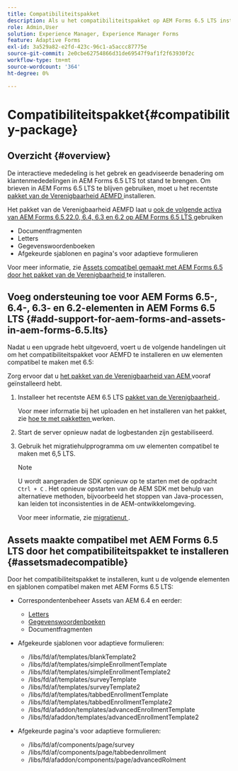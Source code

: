 ```yaml
---
title: Compatibiliteitspakket
description: Als u het compatibiliteitspakket op AEM Forms 6.5 LTS installeert, kunt u de Correspondentenbeheermiddelen van AEM Forms 6.5 en eerdere versies en afgekeurde adaptieve formuliersjablonen en pagina's gebruiken
role: Admin,User
solution: Experience Manager, Experience Manager Forms
feature: Adaptive Forms
exl-id: 3a529a82-e2fd-423c-96c1-a5accc87775e
source-git-commit: 2e0cbe62754866d31de69547f9af1f2f63930f2c
workflow-type: tm+mt
source-wordcount: '364'
ht-degree: 0%

---
```


# Compatibiliteitspakket{#compatibility-package}

## Overzicht {#overview}

De interactieve mededeling is het gebrek en geadviseerde benadering om klantenmededelingen in AEM Forms 6.5 LTS tot stand te brengen. Om brieven in AEM Forms 6.5 LTS te blijven gebruiken, moet u het recentste [ pakket van de Verenigbaarheid AEMFD ](https://experienceleague.adobe.com/nl/docs/experience-manager-release-information/aem-release-updates/forms-updates/aem-forms-releases) installeren.

Het pakket van de Verenigbaarheid AEMFD laat u [ ook de volgende activa van AEM Forms 6.5.22.0, 6.4, 6.3 en 6.2 op AEM Forms 6.5 LTS ](../../forms/using/compatibility-package.md#add-support-for-aem-forms-and-assets-in-aem-forms) gebruiken

* Documentfragmenten
* Letters
* Gegevenswoordenboeken
* Afgekeurde sjablonen en pagina&#39;s voor adaptieve formulieren

Voor meer informatie, zie [ Assets compatibel gemaakt met AEM Forms 6.5 door het pakket van de Verenigbaarheid ](../../forms/using/compatibility-package.md#assetsmadecompatible) te installeren.

## Voeg ondersteuning toe voor AEM Forms 6.5-, 6.4-, 6.3- en 6.2-elementen in AEM Forms 6.5 LTS {#add-support-for-aem-forms-and-assets-in-aem-forms-6.5.lts}

Nadat u een upgrade hebt uitgevoerd, voert u de volgende handelingen uit om het compatibiliteitspakket voor AEMFD te installeren en uw elementen compatibel te maken met 6.5:

Zorg ervoor dat u [ het pakket van de Verenigbaarheid van AEM ](https://experienceleague.adobe.com/nl/docs/experience-manager-release-information/aem-release-updates/forms-updates/aem-forms-releases) vooraf geïnstalleerd hebt.

1. Installeer het recentste AEM 6.5 LTS [ pakket van de Verenigbaarheid ](https://experienceleague.adobe.com/nl/docs/experience-manager-release-information/aem-release-updates/forms-updates/aem-forms-releases).

   Voor meer informatie bij het uploaden en het installeren van het pakket, zie [ hoe te met pakketten ](/help/sites-administering/package-manager.md) werken.

1. Start de server opnieuw nadat de logbestanden zijn gestabiliseerd.
1. Gebruik het migratiehulpprogramma om uw elementen compatibel te maken met 6,5 LTS.

   >[!NOTE]
   >
   > U wordt aangeraden de SDK opnieuw op te starten met de opdracht `Ctrl + C` . Het opnieuw opstarten van de AEM SDK met behulp van alternatieve methoden, bijvoorbeeld het stoppen van Java-processen, kan leiden tot inconsistenties in de AEM-ontwikkelomgeving.

   Voor meer informatie, zie [ migratienut ](../../forms/using/migration-utility.md).

## Assets maakte compatibel met AEM Forms 6.5 LTS door het compatibiliteitspakket te installeren {#assetsmadecompatible}

Door het compatibiliteitspakket te installeren, kunt u de volgende elementen en sjablonen compatibel maken met AEM Forms 6.5 LTS:

* Correspondentenbeheer Assets van AEM 6.4 en eerder:

   * [Letters](../../forms/using/create-letter.md)
   * [Gegevenswoordenboeken](/help/forms/using/data-dictionary.md)
   * Documentfragmenten

* Afgekeurde sjablonen voor adaptieve formulieren:

   * /libs/fd/af/templates/blankTemplate2
   * /libs/fd/af/templates/simpleEnrollmentTemplate
   * /libs/fd/af/templates/simpleEnrollmentTemplate2
   * /libs/fd/af/templates/surveyTemplate
   * /libs/fd/af/templates/surveyTemplate2
   * /libs/fd/af/templates/tabbedEnrollmentTemplate
   * /libs/fd/af/templates/tabbedEnrollmentTemplate2
   * /libs/fd/afaddon/templates/advancedEnrollmentTemplate
   * /libs/fd/afaddon/templates/advancedEnrollmentTemplate2

* Afgekeurde pagina&#39;s voor adaptieve formulieren:

   * /libs/fd/af/components/page/survey
   * /libs/fd/af/components/page/tabbedenrollment
   * /libs/fd/afaddon/components/page/advancedRolment

